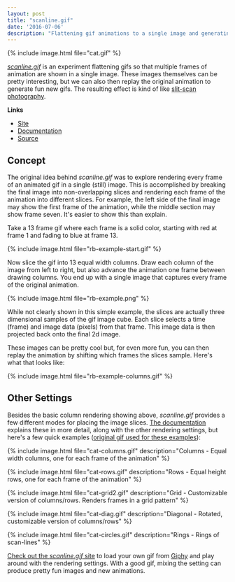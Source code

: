 ```yaml
---
layout: post
title: "scanline.gif"
date: '2016-07-06'
description: "Flattening gif animations to a single image and generating a slit-scan like effect."
---
```


{% include image.html file="cat.gif" %}

*[scanline.gif][site]* is an experiment flattening gifs so that multiple frames of animation are shown in a single image. These images themselves can be pretty interesting, but we can also then replay the original animation to generate fun new gifs. The resulting effect is kind of like [slit-scan photography](https://en.wikipedia.org/wiki/Slit-scan_photography).

**Links**

* [Site][site]
* [Documentation][documentation]
* [Source][source]


## Concept
The original idea behind *scanline.gif* was to explore rendering every frame of an animated gif in a single (still) image. This is accomplished by breaking the final image into non-overlapping slices and rendering each frame of the animation into different slices. For example, the left side of the final image may show the first frame of the animation, while the middle section may show frame seven. It's easier to show this than explain.

Take a 13 frame gif where each frame is a solid color, starting with red at frame 1 and fading to blue at frame 13.

{% include image.html file="rb-example-start.gif" %}

Now slice the gif into 13 equal width columns. Draw each column of the image from left to right, but also advance the animation one frame between drawing columns. You end up with a single image that captures every frame of the original animation.

{% include image.html file="rb-example.png" %}

While not clearly shown in this simple example, the slices are actually three dimensional samples of the gif image cube. Each slice selects a time (frame) and  image data (pixels) from that frame. This image data is then projected back onto the final 2d image.

These images can be pretty cool but, for even more fun, you can then replay the animation by shifting which frames the slices sample. Here's what that looks like:

{% include image.html file="rb-example-columns.gif" %}



## Other Settings
Besides the basic column rendering showing above, *scanline.gif* provides a few different modes for placing the image slices. [The documentation][documentation] explains these in more detail, along with the other rendering settings, but here's a few quick examples ([original gif used for these examples](https://media2.giphy.com/media/jb5WFJTgSSonu/giphy.gif)):


{% include image.html file="cat-columns.gif" description="Columns - Equal width columns, one for each frame of the animation" %}

{% include image.html file="cat-rows.gif" description="Rows - Equal height rows, one for each frame of the animation" %}


{% include image.html file="cat-grid2.gif" description="Grid - Customizable version of columns/rows. Renders frames in a grid pattern" %}


{% include image.html file="cat-diag.gif" description="Diagonal - Rotated, customizable version of columns/rows" %}

{% include image.html file="cat-circles.gif" description="Rings - Rings of scan-lines" %}

[Check out the *scanline.gif* site][site] to load your own gif from [Giphy](https://giphy.com) and play around with the rendering settings. With a good gif, mixing the setting can produce pretty fun images and new animations.




[site]: https://mattbierner.github.io/scanline-gif/
[source]: https://github.com/mattbierner/scanline-gif
[documentation]: https://github.com/mattbierner/scanline-gif/blob/gh-pages/documentation/about.md